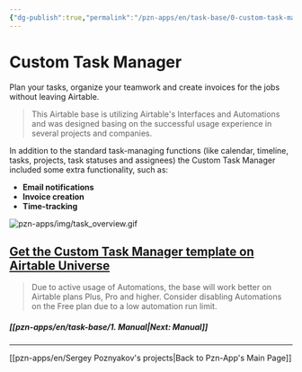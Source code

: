 ```yaml
---
{"dg-publish":true,"permalink":"/pzn-apps/en/task-base/0-custom-task-manager-overview/"}
---
```


# Custom Task Manager

Plan your tasks, organize your teamwork and create invoices for the jobs without leaving Airtable.

>This Airtable base is utilizing Airtable's Interfaces and Automations and was designed basing on the successful usage experience in several projects and companies.

In addition to the standard task-managing functions (like calendar, timeline, tasks, projects, task statuses and assignees) the Custom Task Manager included some extra functionality, such as:
- **Email notifications**
- **Invoice creation**
- **Time-tracking**

![pzn-apps/img/task_overview.gif](/img/user/pzn-apps/img/task_overview.gif)

## [Get the Custom Task Manager template on Airtable Universe](https://www.airtable.com/universe/expq7at18S9rwCsbT/custom-task-manager)

>Due to active usage of Automations, the base will work better on Airtable plans Plus, Pro and higher. Consider disabling Automations on the Free plan due to a low automation run limit.

##### [[pzn-apps/en/task-base/1. Manual\|Next: Manual]]

-----
[[pzn-apps/en/Sergey Poznyakov's projects\|Back to Pzn-App's Main Page]]
